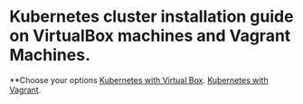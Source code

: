# Kubernetes cluster installation guide on VirtualBox machines and Vagrant Machines. 
**Choose your options
[Kubernetes with Virtual Box](https://github.com/shakeer-linux/kubernetes/blob/master/Installation_on_VMs.md).
[Kubernetes with Vagrant](https://github.com/shakeer-linux/kubernetes/blob/master/Installation_on_vagrant.md).

